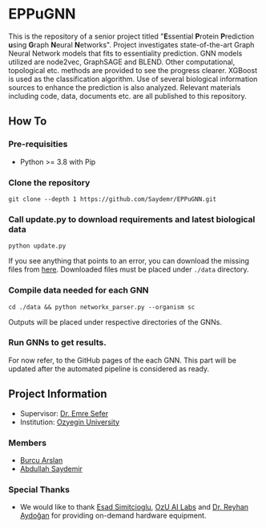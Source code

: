 # EPPuGNN

This is the repository of a senior project titled "**E**ssential **P**rotein **P**rediction **u**sing **G**raph **N**eural **N**etworks". Project investigates state-of-the-art Graph Neural Network models that fits to essentiality prediction. GNN models utilized are node2vec, GraphSAGE and BLEND. Other computational, topological etc. methods are provided to see the progress clearer. XGBoost is used as the classification algorithm. Use of several biological information sources to enhance the prediction is also analyzed. Relevant materials including code, data, documents etc. are all published to this repository.

## How To

### Pre-requisities
- Python >= 3.8 with Pip

### Clone the repository
```
git clone --depth 1 https://github.com/Saydemr/EPPuGNN.git
```
### Call update.py to download requirements and latest biological data
```
python update.py
```
If you see anything that points to an error, you can download the missing files from [here](https://drive.google.com/drive/folders/1iCOUWxvvAYtPaAUbcvRW-95dP2I64tOd). Downloaded files must be placed under `./data` directory.

### Compile data needed for each GNN
```
cd ./data && python networkx_parser.py --organism sc
```
Outputs will be placed under respective directories of the GNNs.

### Run GNNs to get results.
For now refer, to the GitHub pages of the each GNN. This part will be updated after the automated pipeline is considered as ready.


## Project Information
- Supervisor: [Dr. Emre Sefer](http://www.emresefer.com)
- Institution: [Ozyegin University](https://www.ozyegin.edu.tr/en)

### Members
- [Burcu Arslan](https://github.com/burcula)
- [Abdullah Saydemir](https://github.com/Saydemr)

### Special Thanks
- We would like to thank [Esad Simitcioglu](https://github.com/EsadSimitcioglu), [OzU AI Labs](https://ailabs.ozyegin.edu.tr/) and [Dr. Reyhan Aydoğan](https://www.ozyegin.edu.tr/tr/akademik-kadro/reyhanaydogan) for providing on-demand hardware equipment.
